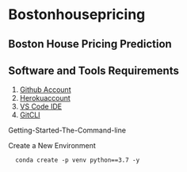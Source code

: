 # Bostonhousepricing
## Boston House Pricing Prediction
## Software and Tools Requirements

1.  [Github Account](https://github.com)
2.  [Herokuaccount](https://heroku.com)
3.  [VS Code IDE](https://code.visualstudio.com/)
4.  [GitCLI](https://git-scm.com/book/en/v2/)

  Getting-Started-The-Command-line

  Create a New Environment 

  ```
    conda create -p venv python==3.7 -y
  ```